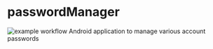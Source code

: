 # passwordManager
![example workflow](https://github.com/ben-mathu/passwordManager/actions/workflows/android.yml/badge.svg)
Android application to manage various account passwords

